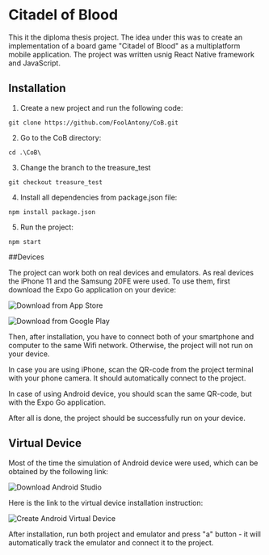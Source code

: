 # Citadel of Blood

This it the diploma thesis project. The idea under this was to create an implementation of a board game "Citadel of Blood" as a multiplatform mobile application. The project was written usnig React Native framework and JavaScript.

## Installation

1. Create a new project and run the following code:

```terminal
git clone https://github.com/FoolAntony/CoB.git
```

2. Go to the CoB directory:
```terminal
cd .\CoB\
```

3. Change the branch to the treasure_test
```terminal
git checkout treasure_test
```

4. Install all dependencies from package.json file:
```terminal
npm install package.json
```

5. Run the project:

```terminal
npm start
```

##Devices

The project can work both on real devices and emulators. As real devices the iPhone 11 and the Samsung 20FE were used. To use them, first download the Expo Go application on your device:

![Download from App Store](https://itunes.apple.com/app/apple-store/id982107779)

![Download from Google Play](https://play.google.com/store/apps/details?id=host.exp.exponent&referrer=www)

Then, after installation, you have to connect both of your smartphone and computer to the same Wifi network. Otherwise, the project will not run on your device.

In case you are using iPhone, scan the QR-code from the project terminal with your phone camera. It should automatically connect to the  project.

In case of using Android device, you should scan the same QR-code, but with the Expo Go application.

After all is done, the project should be successfully run on your device.

## Virtual Device 

Most of the time the simulation of Android device were used, which can be obtained by the following link:

![Download Android Studio](https://developer.android.com/studio)

Here is the link to the virtual device installation instruction:

![Create Android Virtual Device](https://developer.android.com/studio/run/managing-avds)

After installation, run both project and emulator and press "a" button - it will automatically track the emulator and connect it  to the project.
